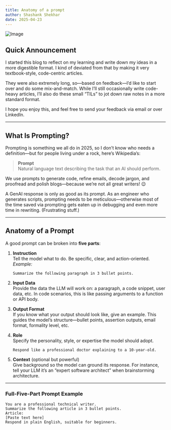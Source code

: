 ```yaml
---
title: Anatomy of a prompt
author: Shashank Shekhar
date: 2025-04-23
---
```


![Image](/atanomypromt.png "anatomy of prompt")

## Quick Announcement

I started this blog to reflect on my learning and write down my ideas in a more digestible format. I kind of deviated from that by making it very textbook-style, code-centric articles.

They were also extremely long, so—based on feedback—I’d like to start over and do some mix-and-match. While I’ll still occasionally write code-heavy articles, I’ll also do these small “TILs” to jot down raw notes in a more standard format.

I hope you enjoy this, and feel free to send your feedback via email or over LinkedIn.

---

## What Is Prompting?

Prompting is something we all do in 2025, so I don’t know who needs a definition—but for people living under a rock, here’s Wikipedia’s:

> **Prompt**  
> Natural language text describing the task that an AI should perform.

We use prompts to generate code, refine emails, decode jargon, and proofread and polish blogs—because we’re not all great writers! 😉

A GenAI response is only as good as its prompt. As an engineer who generates scripts, prompting needs to be meticulous—otherwise most of the time saved via prompting gets eaten up in debugging and even more time in rewriting. (Frustrating stuff.)

---

## Anatomy of a Prompt

A good prompt can be broken into **five parts**:

1. **Instruction**  
   Tell the model what to do. Be specific, clear, and action-oriented.  
   _Example:_

   ```
   Summarize the following paragraph in 3 bullet points.
   ```

2. **Input Data**  
   Provide the data the LLM will work on: a paragraph, a code snippet, user data, etc. In code scenarios, this is like passing arguments to a function or API body.

3. **Output Format**  
   If you know what your output should look like, give an example. This guides the model’s structure—bullet points, assertion outputs, email format, formality level, etc.

4. **Role**  
   Specify the personality, style, or expertise the model should adopt.

   ```
   Respond like a professional doctor explaining to a 10-year-old.

   ```

5. **Context** (optional but powerful)  
   Give background so the model can ground its response. For instance, tell your LLM it’s an “expert software architect” when brainstorming architecture.

---

### Full-Five-Part Prompt Example

```
You are a professional technical writer.
Summarize the following article in 3 bullet points.
Article:
[Paste text here]
Respond in plain English, suitable for beginners.
```


